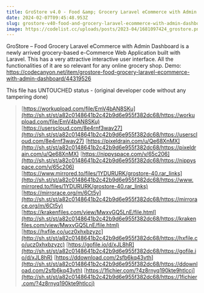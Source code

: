 ```yaml
---
title: GroStore v4.0 - Food &amp; Grocery Laravel eCommerce with Admin Dashboard » Premium Scripts, Plugins &amp; Mobile 
date: 2024-02-07T09:45:48.953Z
slug: grostore-v40-food-and-grocery-laravel-ecommerce-with-admin-dashboard-premium-scripts-plugins-and-mobile
image: https://codelist.cc/uploads/posts/2023-04/1681097424_grostore.png
---
```



GroStore – Food  Grocery Laravel eCommerce with Admin Dashboard is a newly arrived grocery-based e-Commerce Web Application built with Laravel. This has a very attractive  interactive user interface. All the functionalities of it are so relevant for any online grocery shop. Demo: https://codecanyon.net/item/grostore-food-grocery-laravel-ecommerce-with-admin-dashboard/44319526
			

This file has UNTOUCHED status - (original developer code without any tampering done)
		

> [https://workupload.com/file/EmV4bAN8SKu](http://sh.st/st/a82c0148641b2c42b9d6e955f382dc68/https://workupload.com/file/EmV4bAN8SKu)
> [https://userscloud.com/8e4rnf3wav27](http://sh.st/st/a82c0148641b2c42b9d6e955f382dc68/https://userscloud.com/8e4rnf3wav27)
> [https://pixeldrain.com/u/Qe68XnMX](http://sh.st/st/a82c0148641b2c42b9d6e955f382dc68/https://pixeldrain.com/u/Qe68XnMX)
> [https://nippyspace.com/v/65c206](http://sh.st/st/a82c0148641b2c42b9d6e955f382dc68/https://nippyspace.com/v/65c206)
> [https://www.mirrored.to/files/1YDURURK/grostore-40.rar_links](http://sh.st/st/a82c0148641b2c42b9d6e955f382dc68/https://www.mirrored.to/files/1YDURURK/grostore-40.rar_links)
> [https://mirrorace.org/m/6Ct5y](http://sh.st/st/a82c0148641b2c42b9d6e955f382dc68/https://mirrorace.org/m/6Ct5y)
> [https://krakenfiles.com/view/MwxvGQ5LnE/file.html](http://sh.st/st/a82c0148641b2c42b9d6e955f382dc68/https://krakenfiles.com/view/MwxvGQ5LnE/file.html)
> [https://hxfile.co/ucz0xhxbzyzc](http://sh.st/st/a82c0148641b2c42b9d6e955f382dc68/https://hxfile.co/ucz0xhxbzyzc)
> [https://gofile.io/d/xJL8hR](http://sh.st/st/a82c0148641b2c42b9d6e955f382dc68/https://gofile.io/d/xJL8hR)
> [https://ddownload.com/2sfb6kq43vth](http://sh.st/st/a82c0148641b2c42b9d6e955f382dc68/https://ddownload.com/2sfb6kq43vth)
> [https://1fichier.com/?4z8rnyq190kte9htlccj](http://sh.st/st/a82c0148641b2c42b9d6e955f382dc68/https://1fichier.com/?4z8rnyq190kte9htlccj)
